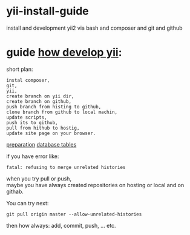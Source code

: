 # yii-install-guide
install and development yii2 via bash and composer and git and github

##
guide [how develop yii](https://github.com/dev-phoenix/yii-install-guide/blob/master/yii-install-manual.md):
=====

short plan:
```
instal composer,
git,
yii,
create branch on yii dir,
create branch on github,
push branch from histing to github,
clone branch from github to local machin,
update scripts,
push its to github,
pull from hithub to hostig,
update site page on your browser.
```

[preparation](https://github.com/dev-phoenix/yii-install-guide/blob/master/yii-install-manual.md)
[database tables](https://github.com/dev-phoenix/yii-install-guide/blob/master/yii2-advanced--based-steps.md)

if you have error like:
```
fatal: refusing to merge unrelated histories
```
when you try pull or push,<br/>
maybe you have always created repositories on hosting or local and on githab.

You can try next:
```
git pull origin master --allow-unrelated-histories
```
then how always: add, commit, push, ... etc.